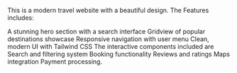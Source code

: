 This is a  modern travel website with a beautiful design. The Features includes:

A stunning hero section with a search interface
Gridview of popular destinations showcase 
Responsive navigation with user menu
Clean, modern UI with Tailwind CSS
The interactive components  included are
Search and filtering system
Booking functionality
Reviews and ratings
Maps integration
Payment processing.
